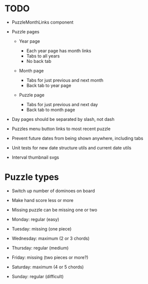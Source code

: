 # TODO
* PuzzleMonthLinks component

* Puzzle pages
    * Year page
        * Each year page has month links
        * Tabs to all years
        * No back tab

    * Month page
        * Tabs for just previous and next month
        * Back tab to year page

    * Puzzle page
        * Tabs for just previous and next day
        * Back tab to month page

* Day pages should be separated by slash, not dash

* Puzzles menu button links to most recent puzzle

* Prevent future dates from being shown anywhere, including tabs

* Unit tests for new date structure utils and current date utils

* Interval thumbnail svgs

# Puzzle types
* Switch up number of dominoes on board
* Make hand score less or more
* Missing puzzle can be missing one or two

* Monday: regular (easy)
* Tuesday: missing (one piece)
* Wednesday: maximum (2 or 3 chords)
* Thursday: regular (medium)
* Friday: missing (two pieces or more?)
* Saturday: maximum (4 or 5 chords)
* Sunday: regular (difficult)